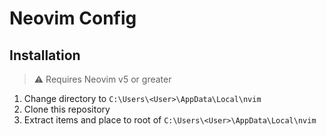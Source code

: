 # Neovim Config

## Installation

> ⚠️ Requires Neovim v5 or greater

1. Change directory to `C:\Users\<User>\AppData\Local\nvim`
2. Clone this repository
3. Extract items and place to root of `C:\Users\<User>\AppData\Local\nvim`
